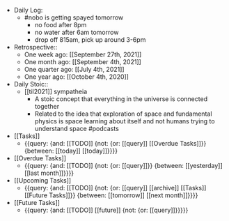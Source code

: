 - Daily Log:
    - #nobo is getting spayed tomorrow
        - no food after 8pm
        - no water after 6am tomorrow
        - drop off 815am, pick up around 3-6pm
- Retrospective::
    - One week ago: [[September 27th, 2021]]
    - One month ago: [[September 4th, 2021]]
    - One quarter ago: [[July 4th, 2021]]
    - One year ago: [[October 4th, 2020]]
- Daily Stoic::
    - [[til2021]] sympatheia
        - A stoic concept that everything in the universe is connected together
        - Related to the idea that exploration of space and fundamental physics is space learning about itself and not humans trying to understand space #podcasts
- [[Tasks]]
    - {{query: {and: [[TODO]] {not: {or: [[query]] [[Overdue Tasks]]}} {between: [[today]] [[today]]}}}}
- [[Overdue Tasks]]
    - {{query: {and: [[TODO]] {not: {or: [[query]]}} {between: [[yesterday]] [[last month]]}}}}
- [[Upcoming Tasks]]
    - {{query: {and: [[TODO]] {not: {or: [[query]] [[archive]] [[Tasks]] [[Future Tasks]]}} {between: [[tomorrow]] [[next month]]}}}}
- [[Future Tasks]]
    - {{query: {and: [[TODO]] [[future]] {not: {or: [[query]]}}}}}
